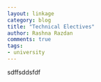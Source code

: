 ```yaml
---
layout: linkage
category: blog
title: "Technical Electives"
author: Rashna Razdan
comments: true
tags:
- university
---
```


sdffsddsfdf